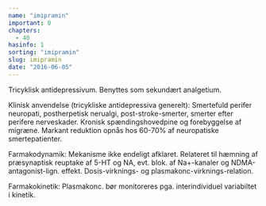```yaml
---
name: "imipramin"
important: 0
chapters:  
  - 40
hasinfo: 1
sorting: "imipramin"
slug: imipramin
date: "2016-06-05"
---
```


Tricyklisk antidepressivum. Benyttes som sekundært analgetium.

Klinisk anvendelse (tricykliske antidepressiva generelt): Smertefuld perifer neuropati, postherpetisk nerualgi, post-stroke-smerter, smerter efter perifere nerveskader. Kronisk spændingshovedpine og forebyggelse af migræne. Markant reduktion opnås hos 60-70% af neuropatiske smertepatienter.

Farmakodynamik: Mekanisme ikke endeligt afklaret. Relateret til hæmning af præsynaptisk reuptake af 5-HT og NA, evt. blok. af Na+-kanaler og NDMA-antagonist-lign. effekt. Dosis-virknings- og plasmakonc-virknings-relation.

Farmakokinetik: Plasmakonc. bør monitoreres pga. interindividuel variabiltet i kinetik. 
